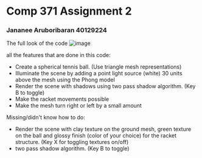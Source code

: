# Comp 371 Assignment 2
### Jananee Aruboribaran 40129224

The full look of the code
![image](https://github.com/BunnyPrince/371/assets/71982648/76e11a9a-7e55-4b35-8540-c978ca859406)

all the features that are done in this code:
- Create a spherical tennis ball. (Use triangle mesh representations)
- Illuminate the scene by adding a point light source (white) 30 units above the mesh
  using the Phong model
- Render the scene with shadows using two pass shadow algorithm. (Key B to toggle)
- Make the racket movements possible
- Make the mesh turn right or left by a small amount

Missing/didn't know how to do:
- Render the scene with clay texture on the ground mesh, green texture on the ball
and glossy finish (color of your choice) for the racket structure. (Key X for toggling
textures on/off)
- two pass shadow algorithm. (Key B to toggle) 
